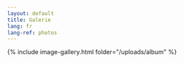 ```yaml
---
layout: default
title: Galerie
lang: fr
lang-ref: photos
---
```


{% include image-gallery.html folder="/uploads/album" %}
